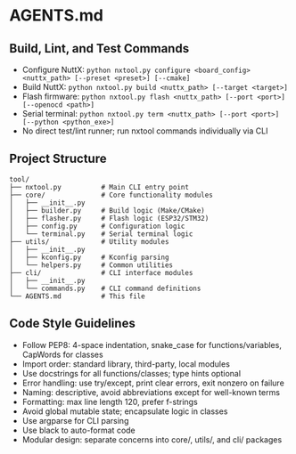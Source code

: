 # AGENTS.md

## Build, Lint, and Test Commands
- Configure NuttX: `python nxtool.py configure <board_config> <nuttx_path> [--preset <preset>] [--cmake]`
- Build NuttX: `python nxtool.py build <nuttx_path> [--target <target>]`
- Flash firmware: `python nxtool.py flash <nuttx_path> [--port <port>] [--openocd <path>]`
- Serial terminal: `python nxtool.py term <nuttx_path> [--port <port>] [--python <python_exe>]`
- No direct test/lint runner; run nxtool commands individually via CLI

## Project Structure
```
tool/
├── nxtool.py          # Main CLI entry point
├── core/              # Core functionality modules
│   ├── __init__.py
│   ├── builder.py     # Build logic (Make/CMake)
│   ├── flasher.py     # Flash logic (ESP32/STM32)
│   ├── config.py      # Configuration logic
│   └── terminal.py    # Serial terminal logic
├── utils/             # Utility modules
│   ├── __init__.py
│   ├── kconfig.py     # Kconfig parsing
│   └── helpers.py     # Common utilities
├── cli/               # CLI interface modules
│   ├── __init__.py
│   └── commands.py    # CLI command definitions
└── AGENTS.md          # This file
```

## Code Style Guidelines
- Follow PEP8: 4-space indentation, snake_case for functions/variables, CapWords for classes
- Import order: standard library, third-party, local modules
- Use docstrings for all functions/classes; type hints optional
- Error handling: use try/except, print clear errors, exit nonzero on failure
- Naming: descriptive, avoid abbreviations except for well-known terms
- Formatting: max line length 120, prefer f-strings
- Avoid global mutable state; encapsulate logic in classes
- Use argparse for CLI parsing
- Use black to auto-format code
- Modular design: separate concerns into core/, utils/, and cli/ packages
